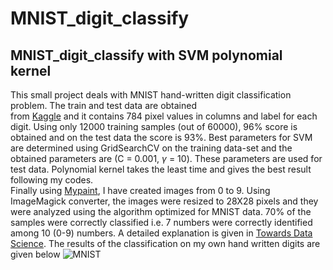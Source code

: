 # MNIST_digit_classify
## MNIST_digit_classify with SVM polynomial kernel
This small project deals with MNIST hand-written digit classification problem. The train and test data are obtained   
from [Kaggle](https://www.kaggle.com/oddrationale/mnist-in-csv) and it contains 784 pixel values in columns and label 
for each digit. 
Using only 12000 training samples (out of 60000), 96% score is obtained and on the test data the score is 93%. Best parameters for SVM are determined using GridSearchCV on the training data-set and the obtained parameters are (C = 0.001, $\gamma$ = 10). These parameters are used for test data. Polynomial kernel takes the least time and gives the best result following my codes.   
Finally using [Mypaint](http://mypaint.org/), I have created images from 0 to 9. Using ImageMagick converter, 
the images were resized to 28X28 pixels and they were analyzed using the algorithm optimized for MNIST data. 
70% of the samples were correctly classified i.e. 7 numbers were correctly identified among 10 (0-9) numbers. 
A detailed explanation is given in [Towards Data Science](https://towardsdatascience.com/support-vector-machine-mnist-digit-classification-with-python-including-my-hand-written-digits-83d6eca7004a). 
The results of the classification on my own hand written digits are given below ![MNIST](https://github.com/suvoooo/MNIST_digit_classify/blob/master/hand_predict_images/hand_digits_results.png)
